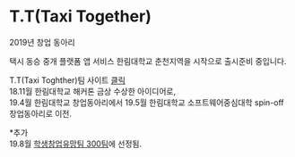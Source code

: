 # T.T(Taxi Together)
2019년 창업 동아리

택시 동승 중개 플랫폼 앱 서비스
한림대학교 춘천지역을 시작으로 출시준비 중입니다.

T.T(Taxi Toghther)팀 사이트 <a href="http://www.taxitogether.co.kr/index.jsp">클릭</a><br>
18.11월 한림대학교 해커톤 금상 수상한 아이디어로,<br>
19.4월 한림대학교 창업동아리에서
19.5월 한림대학교 소프트웨어중심대학 spin-off 창업동아리로 이전.

*추가<br>
19.8월 <a href="http://www.u300.or.kr/">학생창업유망팀 300팀</a>에 선정됨.
